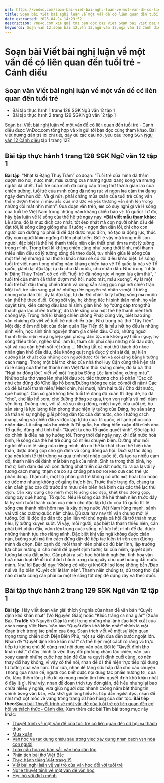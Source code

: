 ```yaml
---
url: https://vndoc.com/soan-bai-viet-bai-nghi-luan-ve-mot-van-de-co-lien-quan-den-tuoi-tre-canh-dieu-321767
title: Soạn bài Viết bài nghị luận về một vấn đề có liên quan đến tuổi trẻ - Cánh diều - VnDoc.com
date_extracted: 2025-04-14 14:23:52
description: VnDoc.com xin gửi tới bạn đọc bài viết Soạn bài Viết bài nghị luận về một vấn đề có liên quan đến tuổi trẻ - Cánh diều. Mời các bạn cùng theo dõi bài viết dưới đây.
keywords: Soạn văn 12,soạn bài 12,văn 12,ngữ văn 12,ngữ văn 12 Cánh diều,soạn ngữ văn 12,giải ngữ văn 12,soạn văn 17 Cánh diều,soạn văn 12 Cánh diều ngắn nhất,soạn bài 12 cánh diều,soạn văn 12 tập 1 trang 127 Cánh diều,Soạn bài Viết bài nghị luận về một vấn đề có liên quan đến tuổi trẻ Cánh diều,Soạn văn Viết bài nghị luận về một vấn đề có liên quan đến tuổi trẻ,Viết bài nghị luận về một vấn đề có liên quan đến tuổi trẻ,soạn văn 12 tập 1 trang 127
---
```


# Soạn bài Viết bài nghị luận về một vấn đề có liên quan đến tuổi trẻ - Cánh diều
## Soạn văn Viết bài nghị luận về một vấn đề có liên quan đến tuổi trẻ
  * Bài tập thực hành 1 trang 128 SGK Ngữ văn 12 tập 1
  * Bài tập thực hành 2 trang 129 SGK Ngữ văn 12 tập 1

[Soạn bài Viết bài nghị luận về một vấn đề có liên quan đến tuổi trẻ](<https://vndoc.com/soan-bai-viet-bai-nghi-luan-ve-mot-van-de-co-lien-quan-den-tuoi-tre-canh-dieu-321767>) \- Cánh diều được VnDoc.com tổng hợp và xin gửi tới bạn đọc cùng tham khảo. Bài viết hướng dẫn trả lời chi tiết, đầy đủ các câu hỏi, yêu cầu trong SGK [Ngữ văn 12 Cánh diều](<https://vndoc.com/soan-van-12-canh-dieu>) tập 1 trang 127.
## Bài tập thực hành 1 trang 128 SGK Ngữ văn 12 tập 1
**Bài tập:** “Nhật kí Đặng Thuỳ Trâm” có đoạn: “Tuổi trẻ của mình đã thấm đượm mồ hôi, nước mắt, máu xương của những người đang sống và những người đã chết. Tuổi trẻ của mình đã cứng cáp trong thử thách gian lao của chiến trường, tuổi trẻ của mình cũng đã nóng rực vì ngọn lửa căm thù đang ngày đêm hun đốt. Và gì nữa, phải chăng mùa xuân của tuổi trẻ cũng vẫn thắm đượm thêm vì màu sắc của mơ ước và yêu thương vẫn ánh lên trong những đôi mắt nhìn mình”.
Qua đoạn văn trên, em có suy nghĩ gì về lẽ sống của tuổi trẻ Việt Nam trong những năm kháng chiến bảo vệ Tổ quốc? Từ đó, hãy bàn luận về lẽ sống của thế hệ trẻ ngày nay.
**\*Bài viết mẫu tham khảo:**
Lẽ sống, đó là mục đích cao nhất, tốt đẹp nhất mà con người phấn đấu để đạt tới, lẽ sống cũng giống như lí tưởng - ngọn đèn dẫn lối, chỉ cho con người con đường họ phải đi để đạt được mục đích, nó tạo ra động lực, thúc đẩy con người khôn ngừng đi lên phát triển. Bởi lẽ vậy mà trong mỗi con người, đặc biệt là thế hệ thanh thiếu niên cần thiết phải tìm ra một lý tưởng trong mình. Trong thời kì kháng chiến cũng như trong thời bình, mỗi thanh thiếu niên đều có lý tưởng sống để theo đuổi, tuy nhiên giữa lẽ sống của một thế hệ nhưng ở hai thời kì khác nhau sẽ có đôi điều khác biệt.
Lẽ sống tuổi trẻ việt nam trong những năm kháng chiến bảo vệ Tổ quốc là bảo vệ Tổ quốc, giành lại độc lập, tự do cho đất nước, cho nhân dân.
Như trong “nhật kí Đặng Thùy Trâm”, cô có viết “tuổi trẻ đã nóng rực vì ngọn lửa căm thù”, “ tuổi trẻ của mình đã thấm đượm mồ hôi, nước mắt, máu xương”. Ấy là một tuổi trẻ bắt đầu trong chiến tranh và cũng sẵn sàng gục ngã nơi chiến trận. Một tuổi trẻ sẵn sàng gạt bỏ những ước nguyện cá nhân vì một lí tưởng chung của dân tộc, ấy là độc lập, tự do. Đó chính là lý tưởng sống mà muôn vàn thế hệ theo đuổi. Cũng bởi vậy, họ không tiếc hi sinh thân mình, họ vẫn quyết tâm, kiên cường dẫu bao hi sinh, gian khó, họ “cứng cáp trong thử thách gian lao chiến trường”, đó là lẽ sống của một thế hệ thanh niên thời chống Mỹ.
Trong thời kì kháng chiến chống Pháp cũng vậy, biết bao áng văn chương đã viết về tuổi trẻ nơi chiến trận. Như trong bài thơ “Tây Tiến”. Một đặc điểm nổi bật của đoàn quân Tây Tiến đó là hầu hết họ đều là những sinh viên, học sinh tình nguyện tham gia chiến đấu. Ở đó, những người thanh thiếu niên vì sự nghiệp giải phóng dân tộc mà không sợ hiểm nguy, họ sống thiếu thốn, nghèo khổ, lam lũ, thậm chí phải chịu những nỗi đau đớn, vật vã của căn bệnh sốt rét rừng.… Nhưng tất cả mọi thử thách dù nhọc nhằn gian khổ đến đâu, đều không quật ngã được ý chí sắt đá, sự kiên cường bất khuất của những con người được tôi rèn và soi sáng bằng lí tưởng cách mạng.
Trong một bài thơ khác của nhà thơ Huy Cận cũng thể hiện rất rõ lẽ sống của thế hệ thanh niên Việt Nam thời kháng chiến, đó là bài thơ “Ngã ba đồng lộc”, viết về một “ngã ba Đồng Lộc làm bằng xương máu”. Những câu thơ vang lên như lời đau xót, tiếc thương cho số phận “Các cô như còn đứng đó /Chờ lấp hồ bom/Đường thông xe các cô mới đi nằm/ Các cô để lại tuổi thanh niên/ Mười chín, hai mươi, hăm hai tuổi / Cho đất nước, quê hương”. Các cô gái không tiếc tuổi trẻ đang độ xuân thì đẹp đẽ, họ đã “chờ”, chờ lấp hố bom, chờ đường thông xe qua, trọn vẹn nghĩa vũ mới dám yên lòng.
Dường như, với tất cả sự năng động, nhiệt huyết của tuổi trẻ, họ sẵn sàng là lực lượng tiên phong thực hiện lý tưởng của Đảng, họ sẵn sàng xả thân vì sự nghiệp giải phóng dân tộc của đất nước, cho lí tưởng cách mạng, sống và chiến đấu vì độc lập tự do của Tổ quốc, vì hạnh phúc của nhân dân. Lẽ sống của họ chính là Tổ quốc, họ dâng hiến cuộc đời mình cho Tổ quốc, đúng như tinh thần “Quyết tử cho Tổ quốc quyết sinh”. Độc lập tự do chính là điều mà họ hướng tới.
Trong thời đại ngày nay, khi đất nước hoà bình, lẽ sống của thế hệ trẻ cũng có nhiều chuyển biến. Dường như mỗi người đều có lẽ sống của riêng mình, đó có thể là khát khao thể hiện bản thân, được đóng góp cho gia đình và cộng đồng xã hội.
Dưới sự tác động của nền kinh tế thị trường và quá trình hội nhập quốc tế, đã tạo ra nhiều cám dỗ, thanh niên dễ đánh mất bản ngã của mình. Sinh ra trong thời bình, họ thờ ơ, lãnh đạm đối với con đường phát triển của đất nước, tỏ ra xa lạ với lý tưởng cách mạng, thậm chí có sự chống phá bởi lôi kéo của các thế lực phản động. Thậm chí, một bộ phân giới trẻ không có ước mơ, hoài bão hoặc có ước mơ nhưng không cố gắng thực hiện. Trước thực trạng đó, chúng ta cần cảnh giác cao độ trước âm mưu diễn biến hoà bình của các thế lực thù địch. Cần xây dựng cho mình một lẽ sống cao đẹp, khát khao đóng góp, dựng xây quê hương, Tổ quốc.
Nếu lẽ sống của thế hệ thanh niên trước đây là hy sinh tuổi thanh xuân của mình cho độc lập tự do của Tổ quốc thì lẽ sống của thanh niên hôm nay là xây dựng nước Việt Nam hùng mạnh, sánh vai với các cường quốc năm châu. Dù xưa hay nay thì vẫn chung một lý tưởng. Bởi lẽ độc lập dân tộc gắn liền với chủ nghĩa xã hội đã trở thành mục tiêu, lý tưởng xuyên suốt. Vì vậy, mỗi người, đặc biệt là thanh thiếu niên, cần phải biết phấn đấu, vươn lên trong cuộc sống, nỗ lực hết mình để đạt được những thành tựu cho riêng mình. Đặc biệt khi vấp ngã không được chán nản, buông xuôi mà tìm cách đứng dậy để tiếp tục kiên trì trên con đường mình đã chọn. Bên cạnh đó, mỗi thanh niên phải có đủ bản lĩnh, lập trường lựa chọn hướng đi cho mình để quyết định tương lai của mình, quyết định tương lai của đất nước. Cần phải ra sức học hỏi kinh nghiệm, tinh hoa văn hoá nhân loại để rồi trở thành hành trang dựng xây cho quê hương đất nước mình.
Như lời Bác đã dạy:“Không có việc gì khó/Chỉ sợ lòng không bền /Đào núi và lấp biển /Quyết chí ắt làm nên”. Thanh niên chúng ta, dù trong thời đại nào đi nữa cũng cần phải có một lẽ sống tốt đẹp để dựng xây và theo đuổi.
## Bài tập thực hành 2 trang 129 SGK Ngữ văn 12 tập 1
**Bài tập:** Hãy viết đoạn văn giải thích ý nghĩa của nhan đề văn bản “Quyết định khó khăn nhất” \(Võ Nguyên Giáp\) hoặc “Khúc tráng ca nhà giàn” \(Xuân Ba\).
**Trả lời:**
Võ Nguyên Giáp là một trong những nhà lãnh đạo kiệt xuất của cách mạng Việt Nam. Văn bản “Quyết định khó khăn nhất” chính là một đoạn trích trong tác phẩm của ông. Đoạn trích viết về một sự kiện quan trọng trong chiến dịch Điện Biên Phủ, một sự kiện đưa đến bước ngoặt lớn. Nhan đề “Quyết định khó khăn nhất” đã thể hiện một cách rõ ràng và trực tiếp tư tưởng chủ đề cũng như nội dung văn bản. Bởi lẽ “Quyết định khó khăn nhất” ở đây chính là việc thay đổi phương châm tác chiến, văn bản xoay quanh những cuộc họp bàn để đưa ra quyết định cuối cùng, có nên thay đổi hay không, vì vậy có thể nói, nhan đề đã thể hiện trực tiếp nội dung tư tưởng của văn bản. Thứ nữa, nhan đề tăng sức hấp dẫn cho câu chuyện. Thông qua nhan đề, người đọc biết được nội dung tác phẩm hướng tới, qua đó, tăng thêm lòng hiếu kì và mong muốn tìm hiểu quyết định khó khăn nhất ở đây là gì. Như vậy, nhan đề đoạn trích tuy đơn giản, dễ hiểu nhưng lại bao chứa nhiều ý nghĩa, vừa giúp người đọc nhanh chóng nắm bắt thông tin chính trong văn bản, vừa khơi gợi lòng hiếu kì, hấp dẫn người đọc, nhan đề như một cột mốc vẻ vang trong trang sử hào hùng của dân tộc.
**Bài tiếp theo:**[Soạn bài Thuyết trình về một vấn đề của tuổi trẻ có liên quan đến cơ hội và thách thức - Cánh diều](<https://vndoc.com/soan-bai-thuyet-trinh-ve-mot-van-de-cua-tuoi-tre-co-lien-quan-den-co-hoi-va-thach-thuc-canh-dieu-321772>)
Xem thêm các bài Tìm bài trong mục này khác:
  * [Thuyết trình về một vấn đề của tuổi trẻ có liên quan đến cơ hội và thách thức](</soan-bai-thuyet-trinh-ve-mot-van-de-cua-tuoi-tre-co-lien-quan-den-co-hoi-va-thach-thuc-canh-dieu-321772>)
  * [Mưa xuân](</soan-bai-mua-xuan-canh-dieu-321777>)
  * [Văn hoc và tác dụng chiều sâu trong việc xây dựng nhân cách văn hóa con người](</soan-bai-van-hoc-va-tac-dung-chieu-sau-trong-viec-xay-dung-nhan-cach-van-hoa-con-nguoi-canh-dieu-321782>)
  * [Toàn cầu hóa và bản sắc văn hóa dân tộc](</soan-bai-toan-cau-hoa-va-ban-sac-van-hoa-dan-toc-canh-dieu-321787>)
  * [Phân tích bài thơ Việt Bắc](</soan-bai-phan-tich-bai-tho-viet-bac-canh-dieu-321861>)
  * [Thực hành tiếng Việt trang 15](</soan-bai-thuc-hanh-tieng-viet-trang-151-canh-dieu-321863>)
  * [Viết bài nghị luận về vai trò của văn học đối với tuổi trẻ](</soan-bai-viet-bai-nghi-luan-ve-vai-tro-cua-van-hoc-doi-voi-tuoi-tre-canh-dieu-321867>)
  * [Nghe thuyết trình về một vấn đề văn học](</soan-bai-nghe-thuyet-trinh-ve-mot-van-de-van-hoc-canh-dieu-321869>)
  * [Hẹn hò với định mệnh](</soan-bai-hen-ho-voi-dinh-menh-canh-dieu-321872>)

